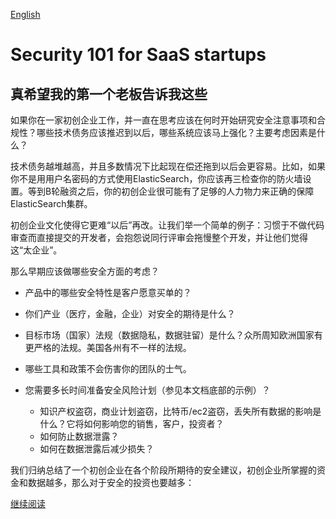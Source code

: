 [English](https://github.com/forter/security-101-for-saas-startups/tree/english)

# Security 101 for SaaS startups

## 真希望我的第一个老板告诉我这些

如果你在一家初创企业工作，并一直在思考应该在何时开始研究安全注意事项和合规性？哪些技术债务应该推迟到以后，哪些系统应该马上强化？主要考虑因素是什么？

技术债务越堆越高，并且多数情况下比起现在偿还拖到以后会更容易。比如，如果你不是用用户名密码的方式使用ElasticSearch，你应该再三检查你的防火墙设置。等到B轮融资之后，你的初创企业很可能有了足够的人力物力来正确的保障ElasticSearch集群。

初创企业文化使得它更难“以后”再改。让我们举一个简单的例子：习惯于不做代码审查而直接提交的开发者，会抱怨说同行评审会拖慢整个开发，并让他们觉得这“太企业”。

那么早期应该做哪些安全方面的考虑？

* 产品中的哪些安全特性是客户愿意买单的？

* 你们产业（医疗，金融，企业）对安全的期待是什么？

* 目标市场（国家）法规（数据隐私，数据驻留）是什么？众所周知欧洲国家有更严格的法规。美国各州有不一样的法规。

* 哪些工具和政策不会伤害你的团队的士气。

* 您需要多长时间准备安全风险计划（参见本文档底部的示例）？
  
  * 知识产权盗窃，商业计划盗窃，比特币/ec2盗窃，丢失所有数据的影响是什么？它将如何影响您的销售，客户，投资者？
  * 如何防止数据泄露？
  * 如何在数据泄露后减少损失？


我们归纳总结了一个初创企业在各个阶段所期待的安全建议，初创企业所掌握的资金和数据越多，那么对于安全的投资也要越多：

[继续阅读](https://github.com/forter/security-101-for-saas-startups/blob/chinese/security.md)
